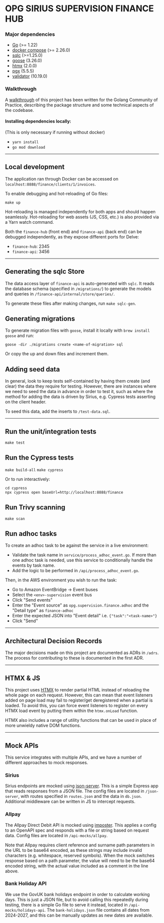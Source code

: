 # OPG SIRIUS SUPERVISION FINANCE HUB

### Major dependencies
- [Go](https://golang.org/) (>= 1.22)
- [docker compose](https://docs.docker.com/compose/install/) (>= 2.26.0)
- [sqlc](https://github.com/sqlc-dev/sqlc?tab=readme-ov-file) (>=1.25.0)
- [goose](https://github.com/pressly/goose) (3.26.0)
- [htmx](https://htmx.org/) (2.0.0)
- [pgx](https://github.com/jackc/pgx) (5.5.5)
- [validator](https://github.com/go-playground/validator) (10.19.0)

### Walkthrough
A [walkthrough](docs/walkthrough.md) of this project has been written for the Golang Community of Practice, describing 
the package structure and some technical aspects of the codebase.

#### Installing dependencies locally:
(This is only necessary if running without docker)

- `yarn install`
- `go mod download`
---

## Local development
The application ran through Docker can be accessed on `localhost:8888/finance/clients/1/invoices`.

To enable debugging and hot-reloading of Go files:

`make up`

Hot-reloading is managed independently for both apps and should happen seamlessly. Hot-reloading for web assets (JS, CSS, etc.)
is also provided via a Yarn watch command.

Both the `finance-hub` (front end) and `finance-api` (back end) can be debugged independently, as they expose different
ports for Delve:

* `finance-hub`: 2345
* `finance-api`: 3456

-----
## Generating the sqlc Store
The data access layer of `finance-api` is auto-generated with `sqlc`. It reads the database schema (specified in `/migrations/`)
to generate the models and queries in `/finance-api/internal/store/queries/`.

To generate these files after making changes, run `make sqlc-gen`.

## Generating migrations
To generate migration files with `goose`, install it locally with `brew install goose` and run:

`goose -dir ./migrations create <name-of-migration> sql`

Or copy the up and down files and increment them.

## Adding seed data
In general, look to keep tests self-contained by having them create (and clear) the data they require for testing. However,
there are instances where we need to seed the data in advance in order to test it, such as where the method for adding the 
data is driven by Sirius, e.g. Cypress tests asserting on the client header.

To seed this data, add the inserts to `/test-data.sql`.

-----
## Run the unit/integration tests
`make test`

## Run the Cypress tests
`make build-all`
`make cypress`

Or to run interactively:

```
cd cypress
npx cypress open baseUrl=http://localhost:8888/finance
```

## Run Trivy scanning
`make scan`

## Run adhoc tasks
To create an adhoc task to be against the service in a live environment:
* Validate the task name in `service/process_adhoc_event.go`. If more than one adhoc task is needed, use this service to
  conditionally handle the events by task name.
* Add the logic to be performed in `/api/process_adhoc_event.go`.

Then, in the AWS environment you wish to run the task:
* Go to Amazon EventBridge -> Event buses
* Select the  `<env>-supervision` event bus
* Click "Send events"
* Enter the "Event source" as `opg.supervision.finance.adhoc` and the "Detail type" as `finance-adhoc`
* Enter the expected JSON into "Event detail" i.e. `{"task":"<task-name>"}`
* Click "Send"

-----
## Architectural Decision Records
The major decisions made on this project are documented as ADRs in `/adrs`. The process for contributing to these is documented
in the first ADR.

-----
## HTMX & JS
This project uses [HTMX](https://htmx.org/) to render partial HTML instead of reloading the whole page on each request. 
However, this can mean that event listeners added on page load may fail to register/get deregistered when a partial is 
loaded. To avoid this, you can force event listeners to register on every HTMX load event by putting them within the 
`htmx.onLoad` function.

HTMX also includes a range of utility functions that can be used in place of more unwieldy native DOM functions.

-----
## Mock APIs
This service integrates with multiple APIs, and we have a number of different approaches to mock responses.

### Sirius
Sirius endpoints are mocked using [json-server](https://github.com/typicode/json-server). This is a simple Express app that
reads responses from a JSON file. The config files are located in `/json-server`, with routes specified in `routes.json`
and the data in `db.json`. Additional middleware can be written in JS to intercept requests.

### Allpay
The Allpay Direct Debit API is mocked using [imposter](https://docs.imposter.sh/). This applies a config to an OpenAPI spec
and responds with a file or string based on request data. Config files are located in `/api-mocks/allpay`.

Note that Allpay requires client reference and surname path parameters in the URL to be base64 encoded, as these strings 
may include invalid characters (e.g. whitespace, reserved symbols). When the mock switches response based on a path parameter,
the value will need to be the base64 encoded string, with the actual value included as a comment in the line above.

### Bank Holiday API
We use the GovUK bank holidays endpoint in order to calculate working days. This is just a JSON file, but to avoid calling
this repeatedly during testing, there is a simple Go file to serve it instead, located in `/api-mocks/holidays-api`. The
`bank-holidays.json` file contains all dates from 2024-2027, and this can be manually updates as new dates are available.
